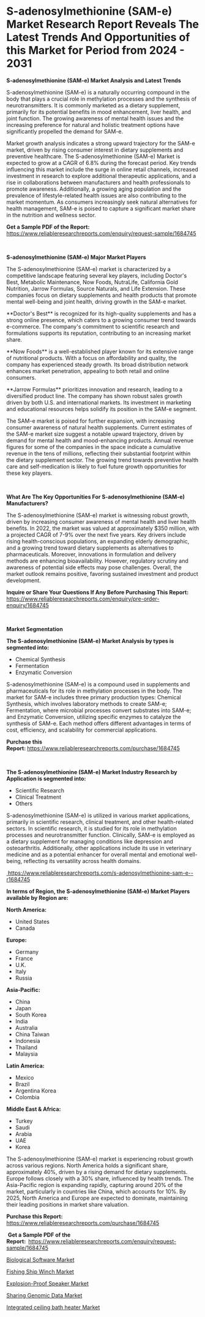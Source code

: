 <p><h1>S-adenosylmethionine (SAM-e) Market Research Report Reveals The Latest Trends And Opportunities of this Market for Period from 2024 - 2031</h1></p><p><strong>S-adenosylmethionine (SAM-e) Market Analysis and Latest Trends</strong></p>
<p><p>S-adenosylmethionine (SAM-e) is a naturally occurring compound in the body that plays a crucial role in methylation processes and the synthesis of neurotransmitters. It is commonly marketed as a dietary supplement, primarily for its potential benefits in mood enhancement, liver health, and joint function. The growing awareness of mental health issues and the increasing preference for natural and holistic treatment options have significantly propelled the demand for SAM-e. </p><p>Market growth analysis indicates a strong upward trajectory for the SAM-e market, driven by rising consumer interest in dietary supplements and preventive healthcare. The S-adenosylmethionine (SAM-e) Market is expected to grow at a CAGR of 6.8% during the forecast period. Key trends influencing this market include the surge in online retail channels, increased investment in research to explore additional therapeutic applications, and a rise in collaborations between manufacturers and health professionals to promote awareness. Additionally, a growing aging population and the prevalence of lifestyle-related health issues are also contributing to the market momentum. As consumers increasingly seek natural alternatives for health management, SAM-e is poised to capture a significant market share in the nutrition and wellness sector.</p></p>
<p><strong>Get a Sample PDF of the Report:&nbsp;</strong> <a href="https://www.reliableresearchreports.com/enquiry/request-sample/1684745?utm_campaign=34&utm_medium=2&utm_source=Github&utm_content=ia&utm_term=30122024&utm_id=s-adenosylmethionine-sam-e">https://www.reliableresearchreports.com/enquiry/request-sample/1684745</a></p>
<p>&nbsp;</p>
<p><strong>S-adenosylmethionine (SAM-e) Major Market Players</strong></p>
<p><p>The S-adenosylmethionine (SAM-e) market is characterized by a competitive landscape featuring several key players, including Doctor's Best, Metabolic Maintenance, Now Foods, NutraLife, California Gold Nutrition, Jarrow Formulas, Source Naturals, and Life Extension. These companies focus on dietary supplements and health products that promote mental well-being and joint health, driving growth in the SAM-e market.</p><p>**Doctor's Best** is recognized for its high-quality supplements and has a strong online presence, which caters to a growing consumer trend towards e-commerce. The company's commitment to scientific research and formulations supports its reputation, contributing to an increasing market share.</p><p>**Now Foods** is a well-established player known for its extensive range of nutritional products. With a focus on affordability and quality, the company has experienced steady growth. Its broad distribution network enhances market penetration, appealing to both retail and online consumers.</p><p>**Jarrow Formulas** prioritizes innovation and research, leading to a diversified product line. The company has shown robust sales growth driven by both U.S. and international markets. Its investment in marketing and educational resources helps solidify its position in the SAM-e segment.</p><p>The SAM-e market is poised for further expansion, with increasing consumer awareness of natural health supplements. Current estimates of the SAM-e market size suggest a notable upward trajectory, driven by demand for mental health and mood-enhancing products. Annual revenue figures for some of the companies in the space indicate a cumulative revenue in the tens of millions, reflecting their substantial footprint within the dietary supplement sector. The growing trend towards preventive health care and self-medication is likely to fuel future growth opportunities for these key players.</p></p>
<p>&nbsp;</p>
<p><strong>What Are The Key Opportunities For S-adenosylmethionine (SAM-e) Manufacturers?</strong></p>
<p><p>The S-adenosylmethionine (SAM-e) market is witnessing robust growth, driven by increasing consumer awareness of mental health and liver health benefits. In 2022, the market was valued at approximately $350 million, with a projected CAGR of 7-9% over the next five years. Key drivers include rising health-conscious populations, an expanding elderly demographic, and a growing trend toward dietary supplements as alternatives to pharmaceuticals. Moreover, innovations in formulation and delivery methods are enhancing bioavailability. However, regulatory scrutiny and awareness of potential side effects may pose challenges. Overall, the market outlook remains positive, favoring sustained investment and product development.</p></p>
<p><strong>Inquire or Share Your Questions If Any Before Purchasing This Report:</strong> <a href="https://www.reliableresearchreports.com/enquiry/pre-order-enquiry/1684745?utm_campaign=34&utm_medium=2&utm_source=Github&utm_content=ia&utm_term=30122024&utm_id=s-adenosylmethionine-sam-e">https://www.reliableresearchreports.com/enquiry/pre-order-enquiry/1684745</a></p>
<p>&nbsp;</p>
<p><strong>Market Segmentation</strong></p>
<p><strong>The S-adenosylmethionine (SAM-e) Market Analysis by types is segmented into:</strong></p>
<p><ul><li>Chemical Synthesis</li><li>Fermentation</li><li>Enzymatic Conversion</li></ul></p>
<p><p>S-adenosylmethionine (SAM-e) is a compound used in supplements and pharmaceuticals for its role in methylation processes in the body. The market for SAM-e includes three primary production types: Chemical Synthesis, which involves laboratory methods to create SAM-e; Fermentation, where microbial processes convert substrates into SAM-e; and Enzymatic Conversion, utilizing specific enzymes to catalyze the synthesis of SAM-e. Each method offers different advantages in terms of cost, efficiency, and scalability for commercial applications.</p></p>
<p><strong>Purchase this Report:&nbsp;</strong><a href="https://www.reliableresearchreports.com/purchase/1684745?utm_campaign=34&utm_medium=2&utm_source=Github&utm_content=ia&utm_term=30122024&utm_id=s-adenosylmethionine-sam-e">https://www.reliableresearchreports.com/purchase/1684745</a></p>
<p>&nbsp;</p>
<p><strong>The S-adenosylmethionine (SAM-e) Market Industry Research by Application is segmented into:</strong></p>
<p><ul><li>Scientific Research</li><li>Clinical Treatment</li><li>Others</li></ul></p>
<p><p>S-adenosylmethionine (SAM-e) is utilized in various market applications, primarily in scientific research, clinical treatment, and other health-related sectors. In scientific research, it is studied for its role in methylation processes and neurotransmitter function. Clinically, SAM-e is employed as a dietary supplement for managing conditions like depression and osteoarthritis. Additionally, other applications include its use in veterinary medicine and as a potential enhancer for overall mental and emotional well-being, reflecting its versatility across health domains.</p></p>
<p><a href="https://www.reliableresearchreports.com/s-adenosylmethionine-sam-e--r1684745?utm_campaign=34&utm_medium=2&utm_source=Github&utm_content=ia&utm_term=30122024&utm_id=s-adenosylmethionine-sam-e">&nbsp;https://www.reliableresearchreports.com/s-adenosylmethionine-sam-e--r1684745</a></p>
<p><strong>In terms of Region, the S-adenosylmethionine (SAM-e) Market Players available by Region are:</strong></p>
<p>
    <p> <strong> North America: </strong>
        <ul>
            <li>United States</li>
            <li>Canada</li>
        </ul>
        </p> 
    <p> <strong> Europe: </strong>
        <ul>
            <li>Germany</li>
            <li>France</li>
            <li>U.K.</li>
            <li>Italy</li>
            <li>Russia</li>
        </ul>
        </p> 
    <p> <strong> Asia-Pacific: </strong>
        <ul>
            <li>China</li>
            <li>Japan</li>
            <li>South Korea</li>
            <li>India</li>
            <li>Australia</li>
            <li>China Taiwan</li>
            <li>Indonesia</li>
            <li>Thailand</li>
            <li>Malaysia</li>
        </ul>
        </p> 
    <p> <strong> Latin America: </strong>
        <ul>
            <li>Mexico</li>
            <li>Brazil</li>
            <li>Argentina Korea</li>
            <li>Colombia</li>
        </ul>
        </p> 
    <p> <strong> Middle East & Africa: </strong>
        <ul>
            <li>Turkey</li>
            <li>Saudi</li>
            <li>Arabia</li>
            <li>UAE</li>
            <li>Korea</li>
        </ul>
    </p>
    </p>
<p><p>The S-adenosylmethionine (SAM-e) market is experiencing robust growth across various regions. North America holds a significant share, approximately 40%, driven by a rising demand for dietary supplements. Europe follows closely with a 30% share, influenced by health trends. The Asia-Pacific region is expanding rapidly, capturing around 20% of the market, particularly in countries like China, which accounts for 10%. By 2025, North America and Europe are expected to dominate, maintaining their leading positions in market share valuation.</p></p>
<p><strong>Purchase this Report: </strong><a href="https://www.reliableresearchreports.com/purchase/1684745?utm_campaign=34&utm_medium=2&utm_source=Github&utm_content=ia&utm_term=30122024&utm_id=s-adenosylmethionine-sam-e">https://www.reliableresearchreports.com/purchase/1684745</a></p>
<p>&nbsp;<strong>Get a Sample PDF of the Report:&nbsp;&nbsp;</strong><a href="https://www.reliableresearchreports.com/enquiry/request-sample/1684745?utm_campaign=34&utm_medium=2&utm_source=Github&utm_content=ia&utm_term=30122024&utm_id=s-adenosylmethionine-sam-e">https://www.reliableresearchreports.com/enquiry/request-sample/1684745</a></p>
<p><strong></strong></p>
<p><p><a href="https://github.com/rodinayygacklezi/Market-Research-Report-List-1/blob/main/biological-software-market.md?utm_campaign=34&utm_medium=2&utm_source=Github&utm_content=ia&utm_term=30122024&utm_id=s-adenosylmethionine-sam-e">Biological Software Market</a></p><p><a href="https://github.com/lindaopodray/Market-Research-Report-List-1/blob/main/fishing-ship-winch-market.md?utm_campaign=34&utm_medium=2&utm_source=Github&utm_content=ia&utm_term=30122024&utm_id=s-adenosylmethionine-sam-e">Fishing Ship Winch Market</a></p><p><a href="https://github.com/hammelximalschid/Market-Research-Report-List-1/blob/main/explosion-proof-speaker-market.md?utm_campaign=34&utm_medium=2&utm_source=Github&utm_content=ia&utm_term=30122024&utm_id=s-adenosylmethionine-sam-e">Explosion-Proof Speaker Market</a></p><p><a href="https://github.com/flnordan65e0/Market-Research-Report-List-1/blob/main/sharing-genomic-data-market.md?utm_campaign=34&utm_medium=2&utm_source=Github&utm_content=ia&utm_term=30122024&utm_id=s-adenosylmethionine-sam-e">Sharing Genomic Data Market</a></p><p><a href="https://github.com/antonioc6hal/Market-Research-Report-List-1/blob/main/integrated-ceiling-bath-heater-market.md?utm_campaign=34&utm_medium=2&utm_source=Github&utm_content=ia&utm_term=30122024&utm_id=s-adenosylmethionine-sam-e">Integrated ceiling bath heater Market</a></p></p>